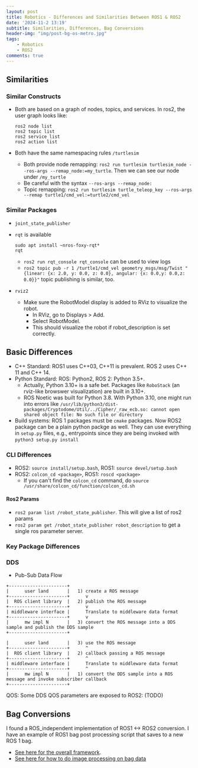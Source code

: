 ```yaml
---
layout: post
title: Robotics - Differences and Similarities Between ROS1 & ROS2
date: '2024-11-2 13:19'
subtitle: Similarities, Differences, Bag Conversions
header-img: "img/post-bg-os-metro.jpg"
tags:
    - Robotics
    - ROS2
comments: true
---
```


## Similarities

### Similar Constructs

- Both are based on a graph of nodes, topics, and services. In ros2, the user graph looks like:

    ```
    ros2 node list
    ros2 topic list
    ros2 service list
    ros2 action list
    ```

- Both have the same namespacing rules `/turtlesim`
  - Both provide node remapping: `ros2 run turtlesim turtlesim_node --ros-args --remap_node:=my_turtle`. Then we can see our node under `/my_turtle`
  - Be careful with the syntax `--ros-args --remap_node:`
  - Topic remapping: `ros2 run turtlesim turtle_teleop_key --ros-args --remap turtle1/cmd_vel:=turtle2/cmd_vel`

### Similar Packages

- `joint_state_publisher`
- `rqt` is available

    ```
    sudo apt install ~nros-foxy-rqt*
    rqt
    ```

  - `ros2 run rqt_console rqt_console` can be used to view logs
  - `ros2 topic pub -r 1 /turtle1/cmd_vel geometry_msgs/msg/Twist "{linear: {x: 2.0, y: 0.0, z: 0.0}, angular: {x: 0.0,y: 0.0,z: 0.0}}"` topic publishing is similar, too.
- `rviz2`
  - Make sure the RobotModel display is added to RViz to visualize the robot.
    - In RViz, go to Displays > Add.
    - Select RobotModel.
    - This should visualize the robot if robot_description is set correctly.

## Basic Differences

- C++ Standard: ROS1 uses C++03, C++11 is prevalent. ROS 2 uses C++ 11 and C++ 14.
- Python Standard: ROS: Python2, ROS 2: Python 3.5+.
  - Actually, Python 3.10+ is a safe bet. Packages like `RoboStack` (an rviz-like browswer visualization) are built in 3.10+.
  - ROS Noetic was built for Python 3.8. With Python 3.10, one might run into errors like `/usr/lib/python3/dist-packages/Cryptodome/Util/../Cipher/_raw_ecb.so: cannot open shared object file: No such file or directory`
- Build systems: ROS 1 packages must be `cmake` packages. Now ROS2 package can be a plain python packge as well. They can use everything in `setup.py` files, e.g., entrypoints since they are being invoked with `python3 setup.py install`

### CLI Differences

- ROS2: `source install/setup.bash`, ROS1: `source devel/setup.bash`
- ROS2: `colcon_cd <package>`, ROS1: `roscd <package>`
  - If you can't find the `colcon_cd` command, do `source /usr/share/colcon_cd/function/colcon_cd.sh`

#### Ros2 Params

- `ros2 param list /robot_state_publisher`. This will give a list of ros2 params
- `ros2 param get /robot_state_publisher robot_description` to get a single ros parameter server.

### Key Package Differences

### DDS

- Pub-Sub Data Flow

```
+----------------------+
|      user land       |   1) create a ROS message
+----------------------+      v
|  ROS client library  |   2) publish the ROS message
+----------------------+      v
| middleware interface |      Translate to middleware data format
+----------------------+      v
|      mw impl N       |   3) convert the ROS message into a DDS sample and publish the DDS sample
+----------------------+
```

```
|      user land       |   3) use the ROS message
+----------------------+      ^
|  ROS client library  |   2) callback passing a ROS message
+----------------------+      ^
| middleware interface |      Translate to middleware data format
+----------------------+      ^
|      mw impl N       |   1) convert the DDS sample into a ROS message and invoke subscriber callback
+----------------------+
```

QOS: Some DDS QOS parameters are exposed to ROS2: (TODO)


## Bag Conversions

I found a ROS_independent implementation of ROS1 <-> ROS2 conversion. I have an example of ROS1 bag post processing script that saves to a new ROS 1 bag.

- [See here for the overall framework](https://github.com/RicoJia/SimpleRoboticsUtils/blob/8d0cd750e7c3d9bea1d58902088c8177952450d6/SimpleRoboticsPythonUtils/simple_robotics_python_utils/common/ros1bag_ros2bag_conversions.py).
- [See here for how to do image processing on bag data](https://github.com/RicoJia/dream_cartographer/blob/9f29311bc65e55e983baf195b5bd1d8deefdd7d5/scripts/remove_objects_processing.py)
